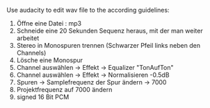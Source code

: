 Use audacity to edit wav file to the according guidelines:

1. Öffne eine Datei : mp3
2. Schneide eine 20 Sekunden Sequenz heraus, mit der man weiter arbeitet
3. Stereo in Monospuren trennen (Schwarzer Pfeil links neben den Channels)
4. Lösche eine Monospur
5. Channel auswählen -> Effekt -> Equalizer "TonAufTon"
6. Channel auswählen -> Effekt -> Normalisieren -0.5dB
7. Spuren -> Samplefrequenz der Spur ändern -> 7000
8. Projektfrequenz auf 7000 ändern
9. signed 16 Bit PCM 
